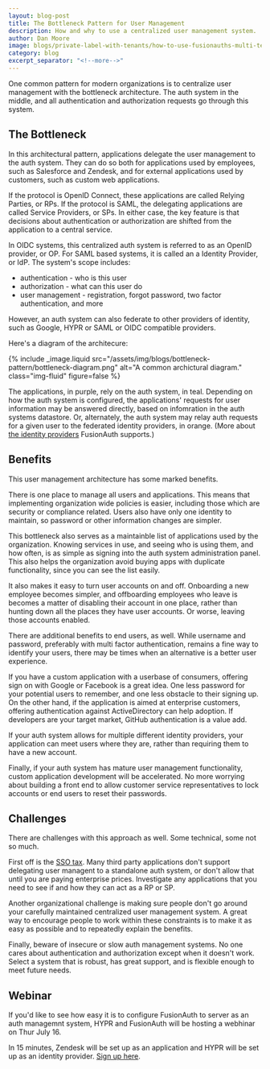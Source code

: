 ```yaml
---
layout: blog-post
title: The Bottleneck Pattern for User Management
description: How and why to use a centralized user management system.
author: Dan Moore
image: blogs/private-label-with-tenants/how-to-use-fusionauths-multi-tenant-feature-to-create-a-private-label-offering.png
category: blog
excerpt_separator: "<!--more-->"
---
```


One common pattern for modern organizations is to centralize user management with the bottleneck architecture. The auth system in the middle, and all authentication and authorization requests go through this system. 

<!--more-->

## The Bottleneck

In this architectural pattern, applications delegate the user management to the auth system. They can do so both for applications used by employees, such as Salesforce and Zendesk, and for external applications used by customers, such as custom web applications.

If the protocol is OpenID Connect, these applications are called Relying Parties, or RPs. If the protocol is SAML, the delegating applications are called Service Providers, or SPs. In either case, the key feature is that decisions about authentication or authorization are shifted from the application to a central service.

In OIDC systems, this centralized auth system is referred to as an OpenID provider, or OP. For SAML based systems, it is called an a Identity Provider, or IdP. The system's scope includes:

* authentication - who is this user
* authorization - what can this user do
* user management - registration, forgot password, two factor authentication, and more

However, an auth system can also federate to other providers of identity, such as Google, HYPR or SAML or OIDC compatible providers.

Here's a diagram of the architecure:

{% include _image.liquid src="/assets/img/blogs/bottleneck-pattern/bottleneck-diagram.png" alt="A common archictural diagram." class="img-fluid" figure=false %}

The applications, in purple, rely on the auth system, in teal. Depending on how the auth system is configured, the applications' requests for user information may be answered directly, based on infomration in the auth systems datastore. Or, alternately, the auth system may relay auth requests for a given user to the federated identity providers, in orange. (More about [the identity providers](/docs/v1/tech/identity-providers/) FusionAuth supports.)

## Benefits 

This user management architecture has some marked benefits. 

There is one place to manage all users and applications. This means that implementing organization wide policies is easier, including those which are security or compliance related. Users also have only one identity to maintain, so password or other information changes are simpler.

This bottleneck also serves as a maintainble list of applications used by the organization. Knowing services in use, and seeing who is using them, and how often, is as simple as signing into the auth system administration panel. This also helps the organization avoid buying apps with duplicate functionality, since you can see the list easily. 

It also makes it easy to turn user accounts on and off. Onboarding a new employee becomes simpler, and offboarding employees who leave is becomes a matter of disabling their account in one place, rather than hunting down all the places they have user accounts. Or worse, leaving those accounts enabled.

There are additional benefits to end users, as well. While username and password, preferably with multi factor authentication, remains a fine way to identify your users, there may be times when an alternative is a better user experience.  

If you have a custom application with a userbase of consumers, offering sign on with Google or Facebook is a great idea. One less password for your potential users to remember, and one less obstacle to their signing up. On the other hand, if the application is aimed at enterprise customers, offering authentication against ActiveDirectory can help adoption. If developers are your target market, GitHub authentication is a value add.

If your auth system allows for multiple different identity providers, your application can meet users where they are, rather than requiring them to have a new account. 

Finally, if your auth system has mature user management functionality, custom application development will be accelerated. No more worrying about building a front end to allow customer service representatives to lock accounts or end users to reset their passwords.

## Challenges

There are challenges with this approach as well. Some technical, some not so much. 

First off is the [SSO tax](https://sso.tax/). Many third party applications don't support delegating user managent to a standalone auth system, or don't allow that until you are paying enterprise prices. Investigate any applications that you need to see if and how they can act as a RP or SP. 

Another organizational challenge is making sure people don't go around your carefully maintained centralized user management system. A great way to encourage people to work within these constraints is to make it as easy as possible and to repeatedly explain the benefits.

Finally, beware of insecure or slow auth management systems. No one cares about authentication and authorization except when it doesn't work. Select a system that is robust, has great support, and is flexible enough to meet future needs.

## Webinar

If you'd like to see how easy it is to configure FusionAuth to server as an auth managemnt system, HYPR and FusionAuth will be hosting a webhinar on Thur July 16. 

In 15 minutes, Zendesk will be set up as an application and HYPR will be set up as an identity provider. [Sign up here](https://get.hypr.com/fusionauth-webcast).
